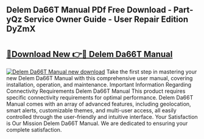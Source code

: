 ## Delem Da66T Manual PDf Free Download - Part-yQz Service Owner Guide - User Repair Edition DyZmX

# <h2><a href="http://cf10178.oget.top/?id=Delem+Da66T+Manual">🔗Download New 👉🔴 Delem Da66T Manual</a></h2>

[![Delem Da66T Manual new download](https://i.imgur.com/5g1atiW.png)](http://cf10178.oget.top/?id=Delem+Da66T+Manual)
Take the first step in mastering your new Delem Da66T Manual with this comprehensive user manual, covering installation, operation, and maintenance. Important Information Regarding Connectivity Requirements Delem Da66T Manual This product requires specific connectivity requirements for optimal performance. Delem Da66T Manual comes with an array of advanced features, including geolocation, smart alerts, customizable themes, and multi-user access, all easily controlled through the user-friendly and intuitive interface. Your Satisfaction is Our Mission Delem Da66T Manual. We are dedicated to ensuring your complete satisfaction.
